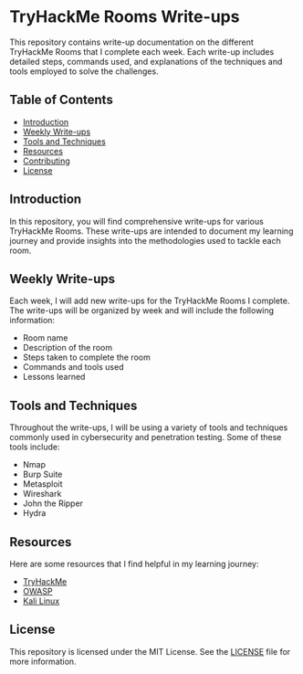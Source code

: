 # TryHackMe Rooms Write-ups

This repository contains write-up documentation on the different TryHackMe Rooms that I complete each week. Each write-up includes detailed steps, commands used, and explanations of the techniques and tools employed to solve the challenges.

## Table of Contents

- [Introduction](#introduction)
- [Weekly Write-ups](#weekly-write-ups)
- [Tools and Techniques](#tools-and-techniques)
- [Resources](#resources)
- [Contributing](#contributing)
- [License](#license)

## Introduction

In this repository, you will find comprehensive write-ups for various TryHackMe Rooms. These write-ups are intended to document my learning journey and provide insights into the methodologies used to tackle each room.

## Weekly Write-ups

Each week, I will add new write-ups for the TryHackMe Rooms I complete. The write-ups will be organized by week and will include the following information:
- Room name
- Description of the room
- Steps taken to complete the room
- Commands and tools used
- Lessons learned

## Tools and Techniques

Throughout the write-ups, I will be using a variety of tools and techniques commonly used in cybersecurity and penetration testing. Some of these tools include:
- Nmap
- Burp Suite
- Metasploit
- Wireshark
- John the Ripper
- Hydra

## Resources

Here are some resources that I find helpful in my learning journey:
- [TryHackMe](https://tryhackme.com/)
- [OWASP](https://owasp.org/)
- [Kali Linux](https://www.kali.org/)


## License

This repository is licensed under the MIT License. See the [LICENSE](LICENSE) file for more information.